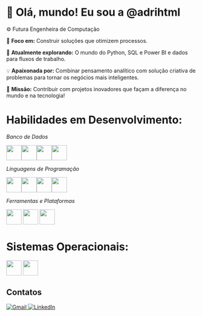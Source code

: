   
# 👋 Olá, mundo! Eu sou a @adrihtml  

⚙️ Futura Engenheira de Computação  

🎯 **Foco em:** Construir soluções que otimizem processos.  

🚀 **Atualmente explorando:** O mundo do Python, SQL e Power BI e dados para fluxos de trabalho.  

💡 **Apaixonada por:** Combinar pensamento analítico com solução criativa de problemas para tornar os negócios mais inteligentes.  

🌟 **Missão:** Contribuir com projetos inovadores que façam a diferença no mundo e na tecnologia!

# Habilidades em Desenvolvimento:

*Banco de Dados*

<img src="https://cdn.jsdelivr.net/gh/devicons/devicon@latest/icons/azuresqldatabase/azuresqldatabase-original.svg" loading="lazy" width="40" height="40"/><img src="https://cdn.jsdelivr.net/gh/devicons/devicon@latest/icons/microsoftsqlserver/microsoftsqlserver-original.svg" loading="lazy" width="40" height="40"/><img src="https://cdn.jsdelivr.net/gh/devicons/devicon@latest/icons/mysql/mysql-original.svg" loading="lazy" width="40" height="40"/><img src="https://cdn.jsdelivr.net/gh/devicons/devicon@latest/icons/mongodb/mongodb-original.svg" loading="lazy" width="40" height="40"/>

*Linguagens de Programação*

<img src="https://cdn.jsdelivr.net/gh/devicons/devicon@latest/icons/python/python-original.svg" loading="lazy" width="40" height="40"/><img src="https://cdn.jsdelivr.net/gh/devicons/devicon@latest/icons/java/java-original.svg" loading="lazy" width="40" height="40"/><img src="https://cdn.jsdelivr.net/gh/devicons/devicon@latest/icons/html5/html5-original.svg" loading="lazy" width="40" height="40"/><img src="https://cdn.jsdelivr.net/gh/devicons/devicon@latest/icons/nodejs/nodejs-original.svg" loading="lazy" width="40" height="40"/>

*Ferramentas e Plataformas* 

<img src="https://cdn.jsdelivr.net/gh/devicons/devicon@latest/icons/amazonwebservices/amazonwebservices-plain-wordmark.svg" loading="lazy" width="40" height="40"/> <img src="https://cdn.jsdelivr.net/gh/devicons/devicon@latest/icons/openapi/openapi-original.svg" loading="lazy" width="40" height="40"/> <img src="https://cdn.jsdelivr.net/gh/devicons/devicon@latest/icons/azuresqldatabase/azuresqldatabase-original.svg" loading="lazy" width="40" height="40"/>
          
          

# Sistemas Operacionais: 
<img src="https://cdn.jsdelivr.net/gh/devicons/devicon@latest/icons/windows11/windows11-original.svg" loading="lazy" width="40" height="40"/> <img src="https://cdn.jsdelivr.net/gh/devicons/devicon@latest/icons/linux/linux-original.svg" width="40" height="40"/>

## Contatos

<div>           
  <a href="mailto:adri.bill.cam@gmail.com" target="_blank">
    <img loading="lazy" src="https://img.shields.io/badge/Gmail-D14836?style=for-the-badge&logo=gmail&logoColor=white" alt="Gmail"/>
  </a>
  <a href="https://www.linkedin.com/in/adriana-bill-campe%C3%A3o-engenheira-da-computa%C3%A7%C3%A3o/" target="_blank">
    <img loading="lazy" src="https://img.shields.io/badge/-LinkedIn-%230077B5?style=for-the-badge&logo=linkedin&logoColor=white" alt="LinkedIn"/>
  </a>


  



                   
          
